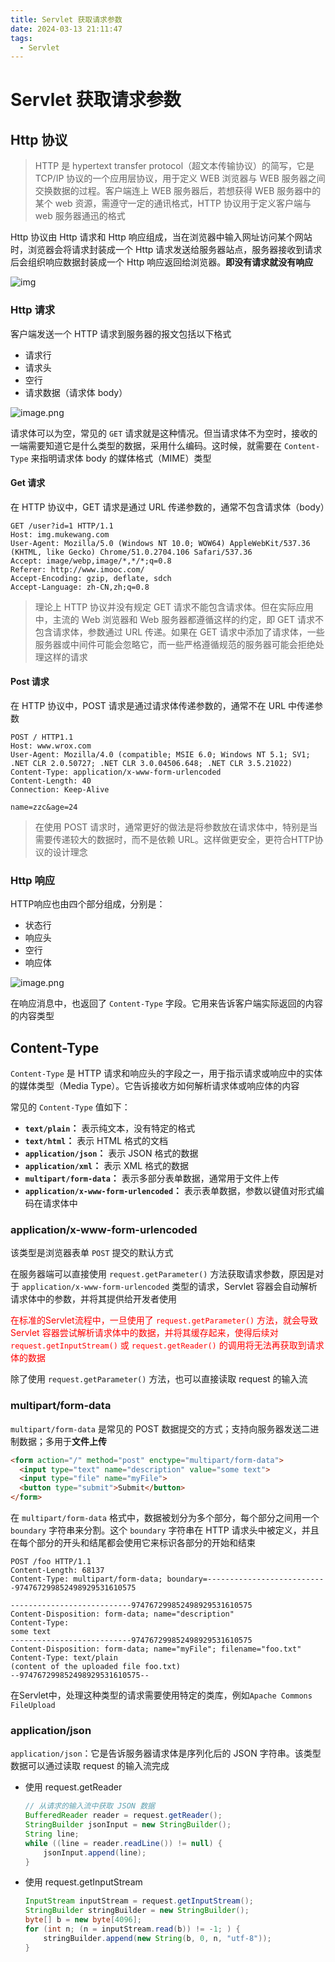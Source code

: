 ```yaml
---
title: Servlet 获取请求参数
date: 2024-03-13 21:11:47
tags:
  - Servlet
---
```

# Servlet 获取请求参数

## Http 协议

> HTTP 是 hypertext transfer protocol（超文本传输协议）的简写，它是 TCP/IP 协议的一个应用层协议，用于定义 WEB 浏览器与 WEB 服务器之间交换数据的过程。客户端连上 WEB 服务器后，若想获得 WEB 服务器中的某个 web 资源，需遵守一定的通讯格式，HTTP 协议用于定义客户端与 web 服务器通迅的格式

Http 协议由 Http 请求和 Http 响应组成，当在浏览器中输入网址访问某个网站时，浏览器会将请求封装成一个 Http 请求发送给服务器站点，服务器接收到请求后会组织响应数据封装成一个 Http 响应返回给浏览器。**即没有请求就没有响应**

![img](https://cdgwsd.oss-cn-guangzhou.aliyuncs.com/img/202312141705013.png)

### Http 请求

客户端发送一个 HTTP 请求到服务器的报文包括以下格式

- 请求行
- 请求头
- 空行
- 请求数据（请求体 body）

![image.png](https://cdgwsd.oss-cn-guangzhou.aliyuncs.com/img/202312141723682.png)

请求体可以为空，常见的 `GET` 请求就是这种情况。但当请求体不为空时，接收的一端需要知道它是什么类型的数据，采用什么编码。这时候，就需要在 `Content-Type` 来指明请求体 body 的媒体格式（MIME）类型

#### Get 请求

在 HTTP 协议中，GET 请求是通过 URL 传递参数的，通常不包含请求体（body）

```http
GET /user?id=1 HTTP/1.1
Host: img.mukewang.com
User-Agent: Mozilla/5.0 (Windows NT 10.0; WOW64) AppleWebKit/537.36 (KHTML, like Gecko) Chrome/51.0.2704.106 Safari/537.36
Accept: image/webp,image/*,*/*;q=0.8
Referer: http://www.imooc.com/
Accept-Encoding: gzip, deflate, sdch
Accept-Language: zh-CN,zh;q=0.8

```

> 理论上 HTTP 协议并没有规定 GET 请求不能包含请求体。但在实际应用中，主流的 Web 浏览器和 Web 服务器都遵循这样的约定，即 GET 请求不包含请求体，参数通过 URL 传递。如果在 GET 请求中添加了请求体，一些服务器或中间件可能会忽略它，而一些严格遵循规范的服务器可能会拒绝处理这样的请求

#### Post 请求

在 HTTP 协议中，POST 请求是通过请求体传递参数的，通常不在 URL 中传递参数

```http
POST / HTTP1.1
Host: www.wrox.com
User-Agent: Mozilla/4.0 (compatible; MSIE 6.0; Windows NT 5.1; SV1; .NET CLR 2.0.50727; .NET CLR 3.0.04506.648; .NET CLR 3.5.21022)
Content-Type: application/x-www-form-urlencoded
Content-Length: 40
Connection: Keep-Alive

name=zzc&age=24
```

> 在使用 POST 请求时，通常更好的做法是将参数放在请求体中，特别是当需要传递较大的数据时，而不是依赖 URL。这样做更安全，更符合HTTP协议的设计理念

### Http 响应

HTTP响应也由四个部分组成，分别是：

- 状态行
- 响应头
- 空行
- 响应体

![image.png](https://cdgwsd.oss-cn-guangzhou.aliyuncs.com/img/202312141732190.png)

在响应消息中，也返回了 `Content-Type` 字段。它用来告诉客户端实际返回的内容的内容类型

## Content-Type

`Content-Type` 是 HTTP 请求和响应头的字段之一，用于指示请求或响应中的实体的媒体类型（Media Type）。它告诉接收方如何解析请求体或响应体的内容

常见的 `Content-Type` 值如下：

- **`text/plain`：** 表示纯文本，没有特定的格式
- **`text/html`：** 表示 HTML 格式的文档
- **`application/json`：** 表示 JSON 格式的数据
- **`application/xml`：** 表示 XML 格式的数据
- **`multipart/form-data`：** 表示多部分表单数据，通常用于文件上传
- **`application/x-www-form-urlencoded`：** 表示表单数据，参数以键值对形式编码在请求体中

### application/x-www-form-urlencoded

该类型是浏览器表单 `POST` 提交的默认方式

在服务器端可以直接使用 `request.getParameter()` 方法获取请求参数，原因是对于 `application/x-www-form-urlencoded` 类型的请求，Servlet 容器会自动解析请求体中的参数，并将其提供给开发者使用

<font color=red>在标准的Servlet流程中，一旦使用了 `request.getParameter()` 方法，就会导致 Servlet 容器尝试解析请求体中的数据，并将其缓存起来，使得后续对 `request.getInputStream()` 或 `request.getReader()` 的调用将无法再获取到请求体的数据</font>

除了使用 `request.getParameter()` 方法，也可以直接读取 request 的输入流

### multipart/form-data

`multipart/form-data` 是常见的 POST 数据提交的方式；支持向服务器发送二进制数据；多用于**文件上传**

```html
<form action="/" method="post" enctype="multipart/form-data">
  <input type="text" name="description" value="some text">
  <input type="file" name="myFile">
  <button type="submit">Submit</button>
</form>
```

在 `multipart/form-data` 格式中，数据被划分为多个部分，每个部分之间用一个 `boundary` 字符串来分割。这个 `boundary` 字符串在 HTTP 请求头中被定义，并且在每个部分的开头和结尾都会使用它来标识各部分的开始和结束

```http
POST /foo HTTP/1.1
Content-Length: 68137
Content-Type: multipart/form-data; boundary=---------------------------974767299852498929531610575

---------------------------974767299852498929531610575
Content-Disposition: form-data; name="description"
Content-Type: 
some text
---------------------------974767299852498929531610575
Content-Disposition: form-data; name="myFile"; filename="foo.txt"
Content-Type: text/plain
(content of the uploaded file foo.txt)
--974767299852498929531610575--

```

在Servlet中，处理这种类型的请求需要使用特定的类库，例如`Apache Commons FileUpload`

### application/json

`application/json`：它是告诉服务器请求体是序列化后的 JSON 字符串。该类型数据可以通过读取 request 的输入流完成

- 使用 request.getReader

  ```java
  // 从请求的输入流中获取 JSON 数据
  BufferedReader reader = request.getReader();
  StringBuilder jsonInput = new StringBuilder();
  String line;
  while ((line = reader.readLine()) != null) {
      jsonInput.append(line);
  }
  ```

- 使用 request.getInputStream

  ```java
  InputStream inputStream = request.getInputStream();
  StringBuilder stringBuilder = new StringBuilder();
  byte[] b = new byte[4096];
  for (int n; (n = inputStream.read(b)) != -1; ) {
      stringBuilder.append(new String(b, 0, n, "utf-8"));
  }
  ```